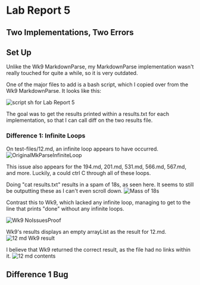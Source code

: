 # Lab Report 5
## Two Implementations, Two Errors

## Set Up

Unlike the Wk9 MarkdownParse, my MarkdownParse implementation wasn't really touched for quite a while, so it is very outdated.

One of the major files to add is a bash script, which I copied over from the Wk9 MarkdownParse. It looks like this:

![script sh for Lab Report 5](https://user-images.githubusercontent.com/70039286/157979273-dd21819b-05b4-4e67-b006-2d92bf53d3c3.PNG)

The goal was to get the results printed within a results.txt for each implementation, so that I can call diff on the two results file. 

### Difference 1: Infinite Loops

On test-files/12.md, an infinite loop appears to have occurred.
![OriginalMkParseInfiniteLoop](https://user-images.githubusercontent.com/70039286/157974046-0d54c913-676c-4513-b62e-76e2531f1f34.PNG)

This issue also appears for the 194.md, 201.md, 531.md, 566.md, 567.md, and more. Luckily, a could ctrl C through all of these loops.

Doing "cat results.txt" results in a spam of 18s, as seen here. It seems to still be outputting these as I can't even scroll down.
![Mass of 18s](https://user-images.githubusercontent.com/70039286/157975008-81b54c99-ee50-4eac-bc1e-c91e64b4c29a.PNG)

Contrast this to Wk9, which lacked any infinite loop, managing to get to the line that prints "done" without any infinite loops.

![Wk9 NoIssuesProof](https://user-images.githubusercontent.com/70039286/157975790-7c247ab8-6bc2-4702-9d31-abb1dbfde01f.PNG)

Wk9's results displays an empty arrayList as the result for 12.md.
![12 md Wk9 result](https://user-images.githubusercontent.com/70039286/157976748-30da31f3-688e-4882-8a9f-27611ae64e51.PNG)

I believe that Wk9 returned the correct result, as the file had no links within it.
![12 md contents](https://user-images.githubusercontent.com/70039286/157977020-c5b3ef77-c8fd-41e1-85dc-af7e65b46d01.PNG)

## Difference 1 Bug

